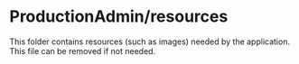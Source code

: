 # ProductionAdmin/resources

This folder contains resources (such as images) needed by the application. This file can
be removed if not needed.
